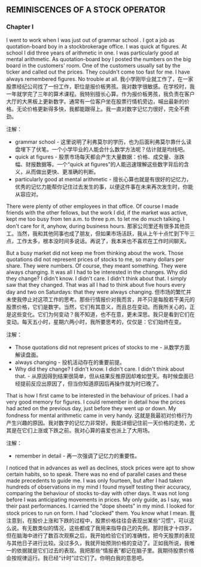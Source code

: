 ## REMINISCENCES OF A STOCK OPERATOR
### Chapter I
I went to work when I was just out of grammar school . I got a job as quotation-board boy in a stockbrokerage office. I was quick at figures. At school I did three years of arithmetic in one. I was particularly good at mental arithmetic. As quotation-board boy I posted the numbers on the big board in the customers' room. One of the customers usually sat by the ticker and called out the prices. They couldn't come too fast for me. I have always remembered figures. No trouble at all. 
我小学刚毕业就工作了，在一家股票经纪公司找了一份工作，职位是报价板男孩。我对数字很敏感。在学校时，我一年就学完了三年的算术课程。我特别擅长心算。作为报价板男孩，我负责在客户大厅的大黑板上更新数字。通常有一位客户坐在股票行情机旁边，喊出最新的价格。无论价格更新得多快，我都能跟得上。我一直对数字记忆力很好，完全不费劲。

注解：
- grammar school - 这里说明了利弗莫尔的学历，也为后面利弗莫尔靠什么读盘埋下了伏笔。一个小学毕业的人能会什么数学方法呢？估计就是均线吧。
- quick at figures - 股票市场每天都会产生大量数据：价格、成交量、涨跌幅、财报数据等。一个“quick at figures”的人能迅速理解这些数字背后的含义，从而做出更快、更准确的判断。
- particularly good at mental arithmetic - 擅长心算也就是有很好的记忆力，优秀的记忆力能帮你记住过去发生的事，以便这件事在未来再次发生时，你能从容应对。

There were plenty of other employees in that office. Of course I made friends with the other fellows, but the work I did, if the market was active, kept me too busy from ten a.m. to three p.m. to let me do much talking. I don't care for it, anyhow, during business hours. 那家公司里还有很多其他员工。当然，我和其他同事也成了朋友，但如果市场活跃，我从上午十点忙到下午三点，工作太多，根本没时间多说话。再说了，我本来也不喜欢在工作时间聊天。

But a busy market did not keep me from thinking about the work. Those quotations did not represent prices of stocks to me, so many dollars per share. They were numbers. Of course, they meant something. They were always changing. It was all I had to be interested in the changes. Why did they change? I didn't know. I didn't care. I didn't think about that. I simply saw that they changed. That was all I had to think about five hours every day and two on Saturdays: that they were always changing. 但市场的繁忙并未使我停止对这项工作的思考。那些行情报价对我而言，并不只是每股若干美元的股票价格，它们是数字。当然，它们有其意义，而且总在变动。而我所关心的，正是这些变化。它们为何变动？我不知道，也不在意，更未深思。我只是看到它们在变动。每天五小时，星期六两小时，我所要思考的，仅仅是：它们始终在变。

注解：
- Those quotations did not represent prices of stocks to me - 从数学方面解读盘面。
- always changing - 投机活动存在的重要前提。
- Why did they change? I didn't know. I didn't care. I didn't think about that. - 从原因得到结果很简单，但从结果反推原因却难如登天。有时候盘面已经提前反应出原因了，但当你知道原因后再操作就为时已晚了。

That is how I first came to be interested in the behaviour of prices. I had a very good memory for figures. I could remember in detail how the prices had acted on the previous day, just before they went up or down. My fondness for mental arithmetic came in very handy. 这就是我最初对价格行为产生兴趣的原因。我对数字的记忆力非常好。我能详细记住前一天价格的走势，尤其是在它们上涨或下跌之前。我对心算的喜爱也派上了大用场。

注解：
- remember in detail - 再一次强调了记忆力的重要性。

I noticed that in advances as well as declines, stock prices were apt to show certain habits, so to speak. There was no end of parallel cases and these made precedents to guide me. I was only fourteen, but after I had taken hundreds of observations in my mind I found myself testing their accuracy, comparing the behaviour of stocks to-day with other days. It was not long before I was anticipating movements in prices. My only guide, as I say, was their past performances. I carried the "dope sheets" in my mind. I looked for stock prices to run on form. I had "clocked" them. You know what I mean. 我注意到，在股价上涨和下跌的过程中，股票价格往往会表现出某些“习惯”，可以这么说。有无数类似的情况，这些都成了我用来指导自己的先例。那时我才十四岁，但在脑海中进行了数百次观察之后，我开始检验它们的准确性，把今天股票的表现与其他日子进行比较。没过多久，我就开始预测价格的变动了。正如我所说，我唯一的依据就是它们过去的表现。我把那些“情报表”都记在脑子里。我期待股票价格会按规律运行。我已经“计时”过它们了。你明白我的意思吧。
